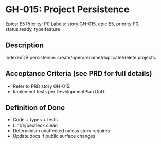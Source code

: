 # GH-015: Project Persistence

Epics: E5
Priority: P0
Labels: story:GH-015, epic:E5, priority:P0, status:ready, type:feature

## Description
IndexedDB persistence: create/open/rename/duplicate/delete projects.

## Acceptance Criteria (see PRD for full details)
- Refer to PRD story GH-015.
- Implement tests per DevelopmentPlan DoD.

## Definition of Done
- Code + types + tests
- Lint/typecheck clean
- Determinism unaffected unless story requires
- Update docs if public surface changes
